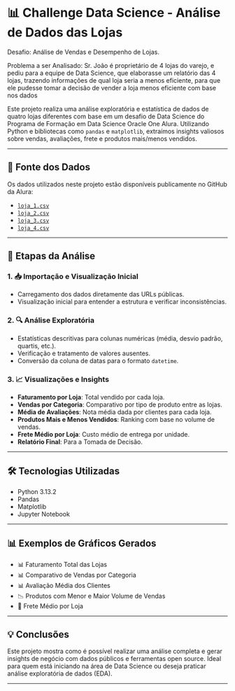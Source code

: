 # 📊 Challenge Data Science - Análise de Dados das Lojas 

Desafio: Análise de Vendas e Desempenho de Lojas.

Problema a ser Analisado: Sr. João é proprietário de 4 lojas do varejo, e pediu para a equipe de Data Science, que elaborasse um relatório das 4 lojas, trazendo informações de qual loja seria a menos eficiente, para que ele pudesse tomar a decisão de vender a loja menos eficiente com base nos dados

Este projeto realiza uma análise exploratória e estatística de dados de quatro lojas diferentes com base em um desafio de Data Science do Programa de Formação em Data Science Oracle One Alura. Utilizando Python e bibliotecas como `pandas` e `matplotlib`, extraímos insights valiosos sobre vendas, avaliações, frete e produtos mais/menos vendidos.

---

## 🔗 Fonte dos Dados

Os dados utilizados neste projeto estão disponíveis publicamente no GitHub da Alura:

- [`loja_1.csv`](https://raw.githubusercontent.com/alura-es-cursos/challenge1-data-science/refs/heads/main/base-de-dados-challenge-1/loja_1.csv)
- [`loja_2.csv`](https://raw.githubusercontent.com/alura-es-cursos/challenge1-data-science/refs/heads/main/base-de-dados-challenge-1/loja_2.csv)
- [`loja_3.csv`](https://raw.githubusercontent.com/alura-es-cursos/challenge1-data-science/refs/heads/main/base-de-dados-challenge-1/loja_3.csv)
- [`loja_4.csv`](https://raw.githubusercontent.com/alura-es-cursos/challenge1-data-science/refs/heads/main/base-de-dados-challenge-1/loja_4.csv)

---

## 🧪 Etapas da Análise

### 1. 📥 Importação e Visualização Inicial

- Carregamento dos dados diretamente das URLs públicas.
- Visualização inicial para entender a estrutura e verificar inconsistências.

### 2. 🔍 Análise Exploratória

- Estatísticas descritivas para colunas numéricas (média, desvio padrão, quartis, etc.).
- Verificação e tratamento de valores ausentes.
- Conversão da coluna de datas para o formato `datetime`.

### 3. 📈 Visualizações e Insights

- **Faturamento por Loja**: Total vendido por cada loja.
- **Vendas por Categoria**: Comparativo por tipo de produto entre as lojas.
- **Média de Avaliações**: Nota média dada por clientes para cada loja.
- **Produtos Mais e Menos Vendidos**: Ranking com base no volume de vendas.
- **Frete Médio por Loja**: Custo médio de entrega por unidade.
- **Relatório Final**: Para a Tomada de Decisão.

---

## 🛠️ Tecnologias Utilizadas

- Python 3.13.2
- Pandas
- Matplotlib
- Jupyter Notebook

---

## 📊 Exemplos de Gráficos Gerados

- 📊 Faturamento Total das Lojas  
- 📊 Comparativo de Vendas por Categoria  
- 📊 Avaliação Média dos Clientes  
- 📉 Produtos com Menor e Maior Volume de Vendas  
- 🚚 Frete Médio por Loja  

---

## 💡 Conclusões

Este projeto mostra como é possível realizar uma análise completa e gerar insights de negócio com dados públicos e ferramentas open source. Ideal para quem está iniciando na área de Data Science ou deseja praticar análise exploratória de dados (EDA).

---

